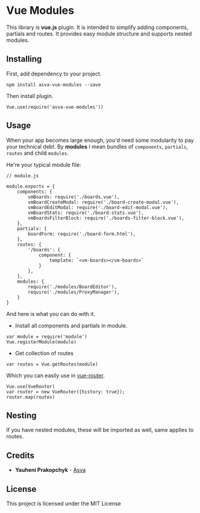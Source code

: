 # Vue Modules
This library is **vue.js** plugin.
It is intended to simplify adding components, partials and routes.
It provides easy module structure and supports nested modules.

## Installing
First, add dependency to your project.
```
npm install asva-vue-modules --save
```
Then install plugin.
```
Vue.use(require('asva-vue-modules'))
```

## Usage
When your app becomes large enough, you'd need some modularity
to pay your technical debt. By **modules** I mean bundles
of `components`, `partials`, `routes` and child `modules`.

He're your typical module file:
```
// module.js

module.exports = {
    components: {
        vmBoards: require('./boards.vue'),
        vmBoardCreateModal: require('./board-create-modal.vue'),
        vmBoardEditModal: require('./board-edit-modal.vue'),
        vmBoardStats: require('./board-stats.vue'),
        vmBoardsFilterBlock: require('./boards-filter-block.vue'),
    },
    partials: {
        boardForm: require('./board-form.html'),
    },
    routes: {
        '/boards': {
            component: {
                template: `<vm-boards></vm-boards>`
            }
        },
    },
    modules: {
        require('./modules/BoardEditor'),
        require('./modules/ProxyManager'),
    }
}
```

And here is what you can do with it.

* Install all components and partials in module.
```
var module = require('module')
Vue.registerModule(module)
```
* Get collection of routes
```
var routes = Vue.getRoutes(module)
```
Which you can easily use in [vue-router](https://github.com/vuejs/vue-router).
```
Vue.use(VueRouter)
var router = new VueRouter({history: true});
router.map(routes)
```

## Nesting
If you have nested modules, these will be imported as well, same
applies to routes.

## Credits
* **Yauheni Prakopchyk** - [Asva](https://github.com/Asvae)

## License
This project is licensed under the MIT License